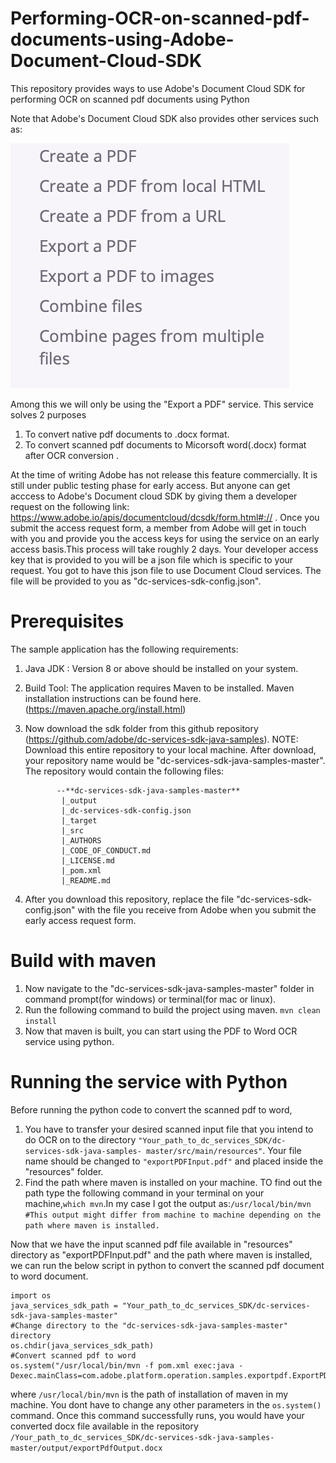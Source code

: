 # Performing-OCR-on-scanned-pdf-documents-using-Adobe-Document-Cloud-SDK
This repository provides ways to use Adobe's Document Cloud SDK for performing OCR on scanned pdf documents using Python

Note that Adobe's Document Cloud SDK also provides other services such as:

![EBS Console after hosting](/images/image1.png) 

Among this we will only be using the "Export a PDF" service. This service solves 2 purposes

1. To convert native pdf documents to .docx format.
2. To convert scanned pdf documents to Micorsoft word(.docx) format after OCR conversion . 


At the time of writing Adobe has not release this feature commercially. It is still under public testing phase for early access. But anyone can get acccess to Adobe's Document cloud SDK by giving them a developer request on the following link:
https://www.adobe.io/apis/documentcloud/dcsdk/form.html#:// . 
Once you submit the access request form, a member from Adobe will get in touch with you and provide you the access keys for using the service on an early access basis.This process will take roughly 2 days. Your developer access key that is provided to you will be a json file which is specific to your request. You got to have this json file to use Document Cloud services. The file will be provided to you as "dc-services-sdk-config.json".


# Prerequisites

The sample application has the following requirements:

1. Java JDK : Version 8 or above should be installed on your system.
2. Build Tool: The application requires Maven to be installed. Maven installation instructions can be found here.(https://maven.apache.org/install.html)
3. Now download the sdk folder from this github repository (https://github.com/adobe/dc-services-sdk-java-samples). NOTE: Download this entire repository to your local machine. After download, your repository name would be "dc-services-sdk-java-samples-master". The repository would contain the following files:
              
              --**dc-services-sdk-java-samples-master**
               |_output
               |_dc-services-sdk-config.json
               |_target
               |_src
               |_AUTHORS
               |_CODE_OF_CONDUCT.md
               |_LICENSE.md
               |_pom.xml
               |_README.md
  


4. After you download this repository, replace the file "dc-services-sdk-config.json" with the file you receive from Adobe when you submit the early access request form.


# Build with maven
1. Now navigate to the "dc-services-sdk-java-samples-master" folder in command prompt(for windows) or terminal(for mac or linux).
2. Run the following command to build the project using maven.
```mvn clean install```
3. Now that maven is built, you can start using the PDF to Word OCR service using python.

# Running the service with Python
Before running the python code to convert the scanned pdf to word, 
1. You have to transfer your desired scanned input file that you intend to do OCR on to the directory ```"Your_path_to_dc_services_SDK/dc-services-sdk-java-samples- master/src/main/resources"```. Your file name should be changed to ```"exportPDFInput.pdf"``` and placed inside the "resources" folder.
2. Find the path where maven is installed on your machine. TO find out the path type the following command in your terminal on your machine,```which mvn```.In my case I got the output as:```/usr/local/bin/mvn  #This output might differ from machine to machine depending on the path where maven is installed.```

Now that we have the input scanned pdf file available in "resources" directory as "exportPDFInput.pdf" and the path where maven is installed, we can run the below script in python to convert the scanned pdf document to word document. 

```
import os
java_services_sdk_path = "Your_path_to_dc_services_SDK/dc-services-sdk-java-samples-master"
#Change directory to the "dc-services-sdk-java-samples-master" directory
os.chdir(java_services_sdk_path)  
#Convert scanned pdf to word
os.system("/usr/local/bin/mvn -f pom.xml exec:java -Dexec.mainClass=com.adobe.platform.operation.samples.exportpdf.ExportPDFToDOCX")
```
where ```/usr/local/bin/mvn``` is the path of installation of maven in my machine. You dont have to change any other parameters in the ```os.system()``` command.
Once this command successfully runs, you would have your converted docx file available in the repository ```/Your_path_to_dc_services_SDK/dc-services-sdk-java-samples-master/output/exportPdfOutput.docx```

